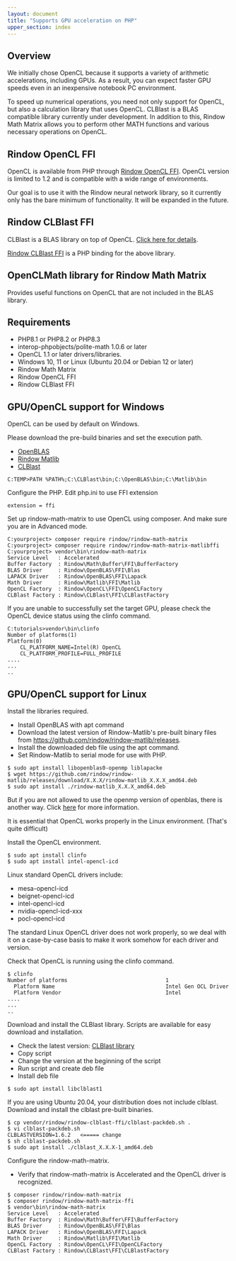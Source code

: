 ```yaml
---
layout: document
title: "Supports GPU acceleration on PHP"
upper_section: index
---
```

Overview
--------
We initially chose OpenCL because it supports a variety of arithmetic accelerations, including GPUs.
As a result, you can expect faster GPU speeds even in an inexpensive notebook PC environment.

To speed up numerical operations, you need not only support for OpenCL, but also a calculation library that uses OpenCL. CLBlast is a BLAS compatible library currently under development.
In addition to this, Rindow Math Matrix allows you to perform other MATH functions and various necessary operations on OpenCL.


Rindow OpenCL FFI
-----------------------
OpenCL is available from PHP through [Rindow OpenCL FFI](https://github.com/rindow/rindow-opencl-ffi).
OpenCL version is limited to 1.2 and is compatible with a wide range of environments.

Our goal is to use it with the Rindow neural network library, so it currently only has the bare minimum of functionality. It will be expanded in the future.


Rindow CLBlast FFI
-----------------------
CLBlast is a BLAS library on top of OpenCL. [Click here for details](https://github.com/CNugteren/CLBlast).

[Rindow CLBlast FFI](https://github.com/rindow/rindow-clblast) is a PHP binding for the above library.


OpenCLMath library for Rindow Math Matrix
--------------------------------------
Provides useful functions on OpenCL that are not included in the BLAS library.


Requirements
------------

- PHP8.1 or PHP8.2 or PHP8.3
- interop-phpobjects/polite-math 1.0.6 or later
- OpenCL 1.1 or later drivers/libraries.
- Windows 10, 11 or Linux (Ubuntu 20.04 or Debian 12 or later)
- Rindow Math Matrix
- Rindow OpenCL FFI
- Rindow CLBlast FFI

GPU/OpenCL support for Windows
------------------------------
OpenCL can be used by default on Windows.

Please download the pre-build binaries and set the execution path.

- [OpenBLAS](https://github.com/OpenMathLib/OpenBLAS/releases)
- [Rindow Matlib](https://github.com/rindow/matlib/releases)
- [CLBlast](https://github.com/CNugteren/CLBlast/releases)

```shell
C:TEMP>PATH %PATH%;C:\CLBlast\bin;C:\OpenBLAS\bin;C:\Matlib\bin
```

Configure the PHP. Edit php.ini to use FFI extension

```shell
extension = ffi
```

Set up rindow-math-matrix to use OpenCL using composer. And make sure you are in Advanced mode.

```shell
C:yourproject> composer require rindow/rindow-math-matrix
C:yourproject> composer require rindow/rindow-math-matrix-matlibffi
C:yourproject> vendor\bin\rindow-math-matrix
Service Level   : Accelerated
Buffer Factory  : Rindow\Math\Buffer\FFI\BufferFactory
BLAS Driver     : Rindow\OpenBLAS\FFI\Blas
LAPACK Driver   : Rindow\OpenBLAS\FFI\Lapack
Math Driver     : Rindow\Matlib\FFI\Matlib
OpenCL Factory  : Rindow\OpenCL\FFI\OpenCLFactory
CLBlast Factory : Rindow\CLBlast\FFI\CLBlastFactory

```
If you are unable to successfully set the target GPU, please check the OpenCL device status using the clinfo command.

```shell
C:tutorials>vendor\bin\clinfo
Number of platforms(1)
Platform(0)
    CL_PLATFORM_NAME=Intel(R) OpenCL
    CL_PLATFORM_PROFILE=FULL_PROFILE
....
...
..
```


GPU/OpenCL support for Linux
------------------------------
Install the libraries required.

+ Install OpenBLAS with apt command
+ Download the latest version of Rindow-Matlib's pre-built binary files from https://github.com/rindow/rindow-matlib/releases.
+ Install the downloaded deb file using the apt command.
+ Set Rindow-Matlib to serial mode for use with PHP.

```shell
$ sudo apt install libopenblas0-openmp liblapacke
$ wget https://github.com/rindow/rindow-matlib/releases/download/X.X.X/rindow-matlib_X.X.X_amd64.deb
$ sudo apt install ./rindow-matlib_X.X.X_amd64.deb
```

But if you are not allowed to use the openmp version of openblas, there is another way.
Click [here](/mathematics/openblas/overviewopenblas.html#setup-for-linux) for more information.


It is essential that OpenCL works properly in the Linux environment.
(That's quite difficult)

Install the OpenCL environment.

```shell
$ sudo apt install clinfo
$ sudo apt install intel-opencl-icd
```
Linux standard OpenCL drivers include:
- mesa-opencl-icd
- beignet-opencl-icd
- intel-opencl-icd
- nvidia-opencl-icd-xxx
- pocl-opencl-icd

The standard Linux OpenCL driver does not work properly, so we deal with it on a case-by-case basis to make it work somehow for each driver and version.

Check that OpenCL is running using the clinfo command.

```shell
$ clinfo
Number of platforms                               1
  Platform Name                                   Intel Gen OCL Driver
  Platform Vendor                                 Intel
....
...
..
```

Download and install the CLBlast library.
Scripts are available for easy download and installation.

+ Check the latest version: [CLBlast library](https://github.com/CNugteren/CLBlast/releases)
+ Copy script
+ Change the version at the beginning of the script
+ Run script and create deb file
+ Install deb file

```shell
$ sudo apt install libclblast1
```

If you are using Ubuntu 20.04, your distribution does not include clblast.
Download and install the clblast pre-built binaries.
```shell
$ cp vendor/rindow/rindow-clblast-ffi/clblast-packdeb.sh .
$ vi clblast-packdeb.sh
CLBLASTVERSION=1.6.2   <===== change
$ sh clblast-packdeb.sh
$ sudo apt install ./clblast_X.X.X-1_amd64.deb
```

Configure the rindow-math-matrix.

+ Verify that rindow-math-matrix is Accelerated and the OpenCL driver is recognized.

```shell
$ composer rindow/rindow-math-matrix
$ composer rindow/rindow-math-matrix-ffi
$ vendor\bin\rindow-math-matrix
Service Level   : Accelerated
Buffer Factory  : Rindow\Math\Buffer\FFI\BufferFactory
BLAS Driver     : Rindow\OpenBLAS\FFI\Blas
LAPACK Driver   : Rindow\OpenBLAS\FFI\Lapack
Math Driver     : Rindow\Matlib\FFI\Matlib
OpenCL Factory  : Rindow\OpenCL\FFI\OpenCLFactory
CLBlast Factory : Rindow\CLBlast\FFI\CLBlastFactory

```
